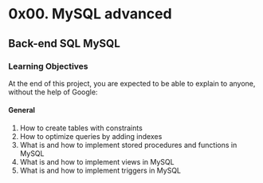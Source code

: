 # 0x00. MySQL advanced
## Back-end SQL MySQL

### Learning Objectives
At the end of this project, you are expected to be able to explain to anyone, without the help of Google:

#### General
1. How to create tables with constraints
2. How to optimize queries by adding indexes
3. What is and how to implement stored procedures and functions in MySQL
4. What is and how to implement views in MySQL
5. What is and how to implement triggers in MySQL
